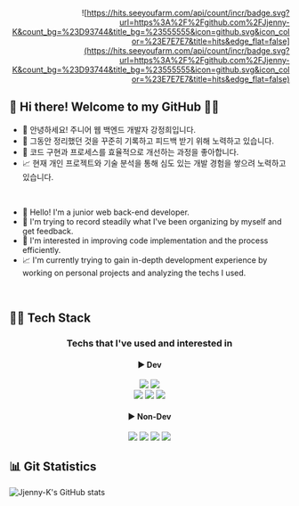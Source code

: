 <div align = "right">
  
  ![https://hits.seeyoufarm.com/api/count/incr/badge.svg?url=https%3A%2F%2Fgithub.com%2FJjenny-K&count_bg=%23D93744&title_bg=%23555555&icon=github.svg&icon_color=%23E7E7E7&title=hits&edge_flat=false](https://hits.seeyoufarm.com/api/count/incr/badge.svg?url=https%3A%2F%2Fgithub.com%2FJjenny-K&count_bg=%23D93744&title_bg=%23555555&icon=github.svg&icon_color=%23E7E7E7&title=hits&edge_flat=false)
  
</div>

## 👋 Hi there! Welcome to my GitHub 🙇‍♀️

- 🌱 안녕하세요! 주니어 웹 백엔드 개발자 강정희입니다.
- :open_file_folder: 그동안 정리했던 것을 꾸준히 기록하고 피드백 받기 위해 노력하고 있습니다.
- :pushpin: 코드 구현과 프로세스를 효율적으로 개선하는 과정을 좋아합니다.
- 📈 현재 개인 프로젝트와 기술 분석을 통해 심도 있는 개발 경험을 쌓으려 노력하고 있습니다.

<br/>

- 🌱 Hello! I'm a junior web back-end developer.
- :open_file_folder: I'm trying to record steadily what I've been organizing by myself and get feedback.
- :pushpin: I'm interested in improving code implementation and the process efficiently.
- 📈 I'm currently trying to gain in-depth development experience by working on personal projects and analyzing the techs I used.

<br/>

## 👩‍💻 Tech Stack

<div align = "center">

  ### Techs that I've used and interested in

  #### ▶ Dev
  <div>
    <img src="https://img.shields.io/badge/Java-437291?style=flat-square&logo=openjdk&logoColor=white"/> <img src="https://img.shields.io/badge/Spring Framework-6DB33F?style=flat-square&logo=spring&logoColor=white"/>
  </div>
  <div>
    <img src="https://img.shields.io/badge/MySQL-4479A1?style=flat-square&logo=MySQL&logoColor=white"/> <img src="https://img.shields.io/badge/MariaDB-003545?style=flat-square&logo=MariaDB&logoColor=white"/> <img src="https://img.shields.io/badge/PostgreSQL-4169E1?style=flat-square&logo=PostgreSQL&logoColor=white"/>
  </div>

  #### ▶ Non-Dev
  <div>
    <img src="https://img.shields.io/badge/Git-F05032?style=flat-square&logo=Git&logoColor=white"/> <img src="https://img.shields.io/badge/Github-181717?style=flat-square&logo=Github&logoColor=white"/> <img src="https://img.shields.io/badge/Slack-4A154B?style=flat-square&logo=Slack&logoColor=white"/> <img src="https://img.shields.io/badge/Notion-000000?style=flat-square&logo=Notion&logoColor=white"/>
  </div>

</div>

## :bar_chart: Git Statistics
![Jjenny-K's GitHub stats](https://github-readme-stats.vercel.app/api?username=Jjenny-K&theme=radical&show_icons=true)
